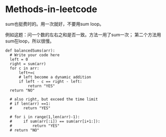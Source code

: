 # Methods-in-leetcode

sum也挺费时的。用一次就好，不要用sum loop。

例如这题：问一个数的左右之和是否一致。方法一用了sum一次；
第二个方法用sum在loop，所以很慢。

    def balancedSums(arr):
      # Write your code here
      left = 0
      right = sum(arr)
      for c in arr:
          left+=c
          # left become a dynamic addition
          if left - c == right - left:
              return "YES"
      return "NO"

      # also right, but exceed the time limit
      # if len(arr) ==1:
      #     return "YES"

      # for i in range(1,len(arr)-1):
      #     if sum(arr[:i]) == sum(arr[i+1:]):
      #         return "YES"
      # return "NO"
